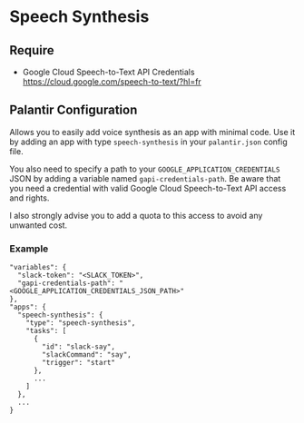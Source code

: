# Speech Synthesis

## Require

- Google Cloud Speech-to-Text API Credentials https://cloud.google.com/speech-to-text/?hl=fr

## Palantir Configuration

Allows you to easily add voice synthesis as an app with minimal code. Use it by adding an app with type `speech-synthesis` in your `palantir.json` config file. 

You also need to specify a path to your `GOOGLE_APPLICATION_CREDENTIALS` JSON by adding a variable named `gapi-credentials-path`. Be aware that you need a credential with valid Google Cloud Speech-to-Text API access and rights. 

I also strongly advise you to add a quota to this access to avoid any unwanted cost.

### Example

```
"variables": {
  "slack-token": "<SLACK_TOKEN>",
  "gapi-credentials-path": "<GOOGLE_APPLICATION_CREDENTIALS_JSON_PATH>"
},
"apps": {
  "speech-synthesis": {
    "type": "speech-synthesis",
    "tasks": [
      {
        "id": "slack-say",
        "slackCommand": "say",
        "trigger": "start"
      },
      ...
    ]
  },
  ...
}
```